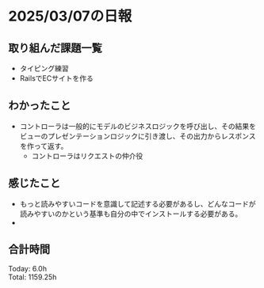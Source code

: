 # 2025/03/07の日報
## 取り組んだ課題一覧
* タイピング練習
*  RailsでECサイトを作る
## わかったこと
* コントローラは一般的にモデルのビジネスロジックを呼び出し、その結果をビューのプレゼンテーションロジックに引き渡し、その出力からレスポンスを作って返す。
  *  コントローラはリクエストの仲介役 
## 感じたこと
* もっと読みやすいコードを意識して記述する必要があるし、どんなコードが読みやすいのかという基準も自分の中でインストールする必要がある。
* 
## 合計時間 
Today: 6.0h<br>
Total: 1159.25h
